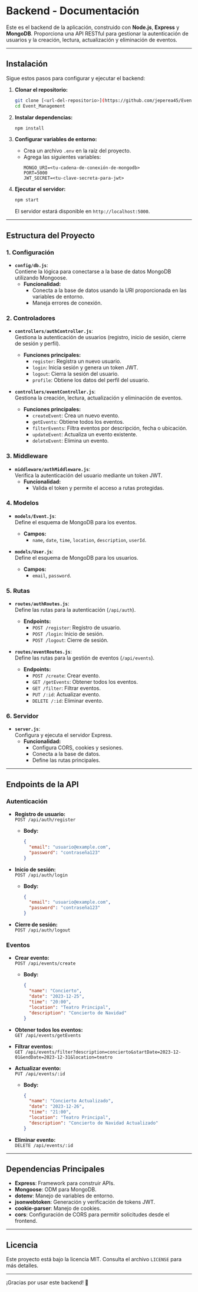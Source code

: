 # Backend - Documentación

Este es el backend de la aplicación, construido con **Node.js**, **Express** y **MongoDB**. Proporciona una API RESTful para gestionar la autenticación de usuarios y la creación, lectura, actualización y eliminación de eventos.

---

## **Instalación**

Sigue estos pasos para configurar y ejecutar el backend:

1. **Clonar el repositorio:**
   ```bash
   git clone [<url-del-repositorio>](https://github.com/jeperea45/Event_Management)
   cd Event_Management
   ```

2. **Instalar dependencias:**
   ```bash
   npm install
   ```

3. **Configurar variables de entorno:**
   - Crea un archivo `.env` en la raíz del proyecto.
   - Agrega las siguientes variables:
     ```env
     MONGO_URI=<tu-cadena-de-conexión-de-mongodb>
     PORT=5000
     JWT_SECRET=<tu-clave-secreta-para-jwt>
     ```

4. **Ejecutar el servidor:**
   ```bash
   npm start
   ```

   El servidor estará disponible en `http://localhost:5000`.

---

## **Estructura del Proyecto**

### **1. Configuración**
- **`config/db.js`**:  
  Contiene la lógica para conectarse a la base de datos MongoDB utilizando Mongoose.  
  - **Funcionalidad:**  
    - Conecta a la base de datos usando la URI proporcionada en las variables de entorno.
    - Maneja errores de conexión.

### **2. Controladores**
- **`controllers/authController.js`**:  
  Gestiona la autenticación de usuarios (registro, inicio de sesión, cierre de sesión y perfil).  
  - **Funciones principales:**  
    - `register`: Registra un nuevo usuario.
    - `login`: Inicia sesión y genera un token JWT.
    - `logout`: Cierra la sesión del usuario.
    - `profile`: Obtiene los datos del perfil del usuario.

- **`controllers/eventController.js`**:  
  Gestiona la creación, lectura, actualización y eliminación de eventos.  
  - **Funciones principales:**  
    - `createEvent`: Crea un nuevo evento.
    - `getEvents`: Obtiene todos los eventos.
    - `filterEvents`: Filtra eventos por descripción, fecha o ubicación.
    - `updateEvent`: Actualiza un evento existente.
    - `deleteEvent`: Elimina un evento.

### **3. Middleware**
- **`middleware/authMiddleware.js`**:  
  Verifica la autenticación del usuario mediante un token JWT.  
  - **Funcionalidad:**  
    - Valida el token y permite el acceso a rutas protegidas.

### **4. Modelos**
- **`models/Event.js`**:  
  Define el esquema de MongoDB para los eventos.  
  - **Campos:**  
    - `name`, `date`, `time`, `location`, `description`, `userId`.

- **`models/User.js`**:  
  Define el esquema de MongoDB para los usuarios.  
  - **Campos:**  
    - `email`, `password`.

### **5. Rutas**
- **`routes/authRoutes.js`**:  
  Define las rutas para la autenticación (`/api/auth`).  
  - **Endpoints:**  
    - `POST /register`: Registro de usuario.
    - `POST /login`: Inicio de sesión.
    - `POST /logout`: Cierre de sesión.

- **`routes/eventRoutes.js`**:  
  Define las rutas para la gestión de eventos (`/api/events`).  
  - **Endpoints:**  
    - `POST /create`: Crear evento.
    - `GET /getEvents`: Obtener todos los eventos.
    - `GET /filter`: Filtrar eventos.
    - `PUT /:id`: Actualizar evento.
    - `DELETE /:id`: Eliminar evento.

### **6. Servidor**
- **`server.js`**:  
  Configura y ejecuta el servidor Express.  
  - **Funcionalidad:**  
    - Configura CORS, cookies y sesiones.
    - Conecta a la base de datos.
    - Define las rutas principales.

---

## **Endpoints de la API**

### **Autenticación**
- **Registro de usuario:**  
  `POST /api/auth/register`  
  - **Body:**  
    ```json
    {
      "email": "usuario@example.com",
      "password": "contraseña123"
    }
    ```

- **Inicio de sesión:**  
  `POST /api/auth/login`  
  - **Body:**  
    ```json
    {
      "email": "usuario@example.com",
      "password": "contraseña123"
    }
    ```

- **Cierre de sesión:**  
  `POST /api/auth/logout`

### **Eventos**
- **Crear evento:**  
  `POST /api/events/create`  
  - **Body:**  
    ```json
    {
      "name": "Concierto",
      "date": "2023-12-25",
      "time": "20:00",
      "location": "Teatro Principal",
      "description": "Concierto de Navidad"
    }
    ```

- **Obtener todos los eventos:**  
  `GET /api/events/getEvents`

- **Filtrar eventos:**  
  `GET /api/events/filter?description=concierto&startDate=2023-12-01&endDate=2023-12-31&location=teatro`

- **Actualizar evento:**  
  `PUT /api/events/:id`  
  - **Body:**  
    ```json
    {
      "name": "Concierto Actualizado",
      "date": "2023-12-26",
      "time": "21:00",
      "location": "Teatro Principal",
      "description": "Concierto de Navidad Actualizado"
    }
    ```

- **Eliminar evento:**  
  `DELETE /api/events/:id`

---

## **Dependencias Principales**

- **Express**: Framework para construir APIs.
- **Mongoose**: ODM para MongoDB.
- **dotenv**: Manejo de variables de entorno.
- **jsonwebtoken**: Generación y verificación de tokens JWT.
- **cookie-parser**: Manejo de cookies.
- **cors**: Configuración de CORS para permitir solicitudes desde el frontend.

---

## **Licencia**

Este proyecto está bajo la licencia MIT. Consulta el archivo `LICENSE` para más detalles.

---

¡Gracias por usar este backend! 🚀
